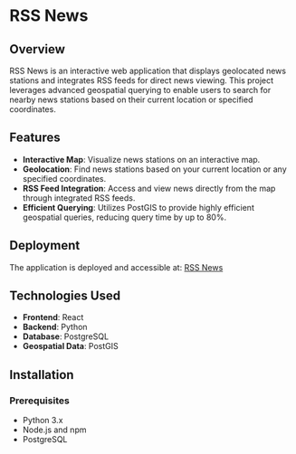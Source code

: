 # RSS News

## Overview

RSS News is an interactive web application that displays geolocated news stations and integrates RSS feeds for direct news viewing. This project leverages advanced geospatial querying to enable users to search for nearby news stations based on their current location or specified coordinates.

## Features

- **Interactive Map**: Visualize news stations on an interactive map.
- **Geolocation**: Find news stations based on your current location or any specified coordinates.
- **RSS Feed Integration**: Access and view news directly from the map through integrated RSS feeds.
- **Efficient Querying**: Utilizes PostGIS to provide highly efficient geospatial queries, reducing query time by up to 80%.
## Deployment

The application is deployed and accessible at: [RSS News](https://rss.ilbug.com/)

## Technologies Used

- **Frontend**: React
- **Backend**: Python
- **Database**: PostgreSQL
- **Geospatial Data**: PostGIS

## Installation

### Prerequisites

- Python 3.x
- Node.js and npm
- PostgreSQL
